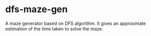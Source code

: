 dfs-maze-gen
============

A maze generator based on DFS algorithm. It gives an approximate estimation of the time taken to solve the maze.